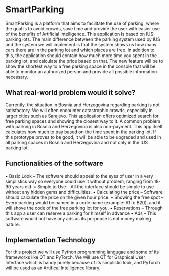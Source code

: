 # SmartParking
SmartParking is a platform that aims to facilitate the use of parking, where the goal is to avoid
crowds, save time and provide the user with easier use of the benefits of Artificial Intelligence. This
application is based on IUS parking lots. The main difference between the parking system used by
IUS and the system we will implement is that the system shows us how many cars there are in the
parking lot and which places are free. In addition to this, the application should contain how much
more time you spent in the parking lot, and calculate the price based on that. The new feature will
be to show the shortest way to a free parking space in the console that will be able to monitor an
authorized person and provide all possible information necessary.

## What real-world problem would it solve?
Currently, the situation in Bosnia and Herzegovina regarding parking is not satisfactory. We will
often encounter catastrophic crowds, especially in larger cities such as Sarajevo. This application
offers optimized search for free parking spaces and showing the closest way to it. A common
problem with parking in Bosnia and Herzegovina is also non-payment. This app itself calculates how
much to pay based on the time spent in the parking lot. If this prototype proves to be good, it will be
able to be upgraded and used in all parking spaces in Bosnia and Herzegovina and not only in the IUS
parking lot.

## Functionalities of the software
• Basic Look – The software should appeal to the eyes of user in a very simplistics way so
everyone could use it without problem, ranging from 18-90 years old.
• Simple to Use – All the interface should be simple to use without any hidden gems and
difficulities.
• Calculating the price – Software should calculate the price on the given hour price.
• Showing the free spot – Every parking would be named in a code name (example: A1 to
B20), and it will shove the code of the free parking lot for you.
• Reservations – Through this app a user can reserve a parking for himself in advance
• Ads – This software would not have any ads as its purpouse is not money making nature.

## Implementation Technology
For this project we will use Python programming langugae and some of its frameworks like QT and
PyTorch. We will use QT for Graphical User Interface which is handy purely because of its simplistic
look, and PyTorch will be used as an Artifical Intelligence library.
